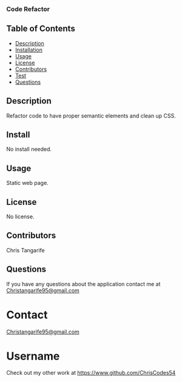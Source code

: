 ### Code Refactor  ###

  ## Table of Contents
* [Description](#description)
* [Installation](#installation)
* [Usage](#usage)
* [License](#license)
* [Contributors](#contributors)
* [Test](#test)
* [Questions](#questions)

## Description
Refactor code to have proper semantic elements and clean up CSS.
## Install
No install needed.
## Usage
Static web page.
## License
No license.
## Contributors
Chris Tangarife
## Questions
If you have any questions about the application contact me at Christangarife95@gmail.com
# Contact
Christangarife95@gmail.com
# Username
Check out my other work at https://www.github.com/ChrisCodes54 
